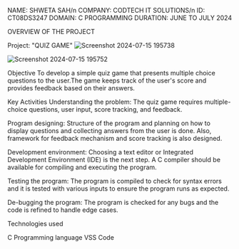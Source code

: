 NAME: SHWETA SAH/n
COMPANY: CODTECH IT SOLUTIONS/n
ID: CT08DS3247
DOMAIN: C PROGRAMMING
DURATION: JUNE TO JULY 2024

OVERVIEW OF THE PROJECT 

Project: "QUIZ GAME"
![Screenshot 2024-07-15 195738](https://github.com/user-attachments/assets/61b83a0e-29fe-4d5b-a783-2d11e658e743)

![Screenshot 2024-07-15 195752](https://github.com/user-attachments/assets/02dbcdf8-965a-4c4f-8461-6b3920743caf)

Objective
To develop a simple quiz game that presents multiple choice questions to the user.The game keeps track of the user's score and provides feedback based on their answers.

Key Activities
Understanding the problem: The quiz game requires multiple-choice questions, user input, score tracking, and feedback.

Program designing: Structure of the program and planning on how to display questions and collecting answers from the user is done. Also, framework for feedback mechanism and score tracking is also designed.

Development environment: Choosing a text editor or Integrated Development Environment (IDE) is the next step. A C compiler should be available for compiling and executing the program.

Testing the program: The program is compiled to check for syntax errors and it is tested with various inputs to ensure the program runs as expected.

De-bugging the program: The program is checked for any bugs and the code is refined to handle edge cases.

Technologies used

C Programming language
VSS Code
